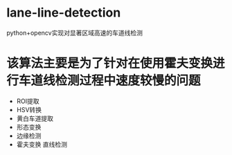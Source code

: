 # lane-line-detection
python+opencv实现对显著区域高速的车道线检测
# 该算法主要是为了针对在使用霍夫变换进行车道线检测过程中速度较慢的问题
- ROI提取
- HSV转换
- 黄白车道提取
- 形态变换
- 边缘检测
- 霍夫变换 直线检测
